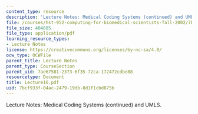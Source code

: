 ```yaml
---
content_type: resource
description: 'Lecture Notes: Medical Coding Systems (continued) and UMLS.'
file: /courses/hst-952-computing-for-biomedical-scientists-fall-2002/7bcf933f04ac247919db8d1f1cbd875b_Lecture16.pdf
file_size: 404685
file_type: application/pdf
learning_resource_types:
- Lecture Notes
license: https://creativecommons.org/licenses/by-nc-sa/4.0/
ocw_type: OCWFile
parent_title: Lecture Notes
parent_type: CourseSection
parent_uid: 7ae67581-2373-6f35-72ca-172472cdbe88
resourcetype: Document
title: Lecture16.pdf
uid: 7bcf933f-04ac-2479-19db-8d1f1cbd875b
---
```

Lecture Notes: Medical Coding Systems (continued) and UMLS.